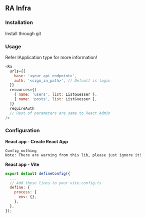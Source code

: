 ## RA Infra

### Installation

Install through git

### Usage

Refer IApplication type for more information!

```javascript
<Ra
  urls={{
    base: '<your_api_endpoint>',
    auth: '<sign_in_path>', // Default is login
  }}
  resources={[
    { name: 'users', list: ListGuesser },
    { name: 'posts', list: ListGuesser },
  ]}
  requireAuth
  // Rest of parameters are same to React Admin
/>
```

### Configuration

**React app - Create React App**

```
Config nothing
Note: There are warning from this lib, please just ignore it!
```

**React app - Vite**

```javascript
export default defineConfig({
  ...
  // Add these lines to your vite.config.ts
  define: {
    process: {
      env: {},
    },
  },
});
```
